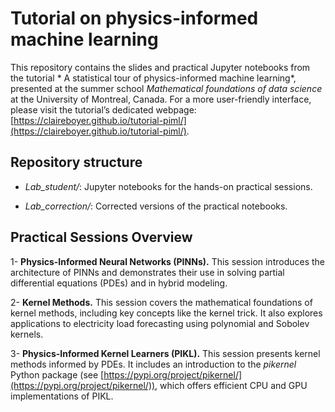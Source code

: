 # Tutorial on physics-informed machine learning

This repository contains the slides and practical Jupyter notebooks from the tutorial * A statistical tour of physics-informed machine learning*, presented at the summer school *Mathematical foundations of data science* at the University of Montreal, Canada.
For a more user-friendly interface, please visit the tutorial’s dedicated webpage: [https://claireboyer.github.io/tutorial-piml/](https://claireboyer.github.io/tutorial-piml/).

## Repository structure 

* *Lab_student/*: Jupyter notebooks for the hands-on practical sessions.

* *Lab_correction/*: Corrected versions of the practical notebooks.

## Practical Sessions Overview

1- **Physics-Informed Neural Networks (PINNs).**
This session introduces the architecture of PINNs and demonstrates their use in solving partial differential equations (PDEs) and in hybrid modeling.

2- **Kernel Methods.**
This session covers the mathematical foundations of kernel methods, including key concepts like the kernel trick. It also explores applications to electricity load forecasting using polynomial and Sobolev kernels.

3- **Physics-Informed Kernel Learners (PIKL).**
This session presents kernel methods informed by PDEs. It includes an introduction to the *pikernel* Python package (see [https://pypi.org/project/pikernel/](https://pypi.org/project/pikernel/)), which offers efficient CPU and GPU implementations of PIKL.